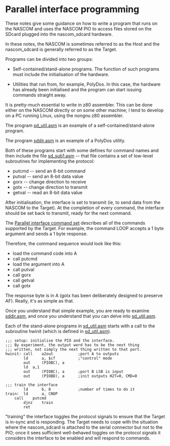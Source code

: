 # Parallel interface programming

These notes give some guidance on how to write a program that runs on the NASCOM
and uses the NASCOM PIO to access files stored on the SDcard plugged into the
nascom_sdcard hardware.

In these notes, the NASCOM is sometimes referred to as the Host and the
nascom_sdcard is generally referred to as the Target.

Programs can be divided into two groups:

* Self-contained/stand-alone programs. The function of such programs must
  include the initialisation of the hardware.

* Utilities that run from, for example, PolyDos. In this case, the hardware has
  already been initialised and the program can start issuing commands straight
  away.

It is pretty-much essential to write in z80 assembler. This can be done either
on the NASCOM directly or on some other machine; I tend to develop on a PC
running Linux, using the nongnu z80 assembler.

The program [sd_util.asm](../host_programs/sd_util.asm) is an example of a self-contained/stand-alone program.

The program [sddir.asm](../host_programs/sddir.asm) is an example of a PolyDos utility.

Both of these programs start with some defines for command names and then
include the file [sd_sub1.asm](../host_programs/sd_sub1.asm) -- that file
contains a set of low-level subroutines for implementing the protocol:

* putcmd -- send an 8-bit command
* putval -- send an 8-bit data value
* gorx -- change direction to receive
* gotx -- change direction to transmit
* getval -- read an 8-bit data value

After initialisation, the interface is set to transmit (ie, to send data from
the NASCOM to the Target). At the completion of every command, the interface
should be set back to transmit, ready for the next command.

The [Parallel interface command set](parallel_interface_command_set.md)
describes all of the commands supported by the Target. For example, the command
LOOP accepts a 1 byte argument and sends a 1 byte response.

Therefore, the command sequence would look like this:

* load the command code into A
* call putcmd
* load the argument into A
* call putval
* call gorx
* call getval
* call gotx

The response byte is in A (gotx has been deliberately designed to preserve
AF). Really, it's as simple as that.

Once you understand that simple example, you are ready to examine
[sddir.asm](../host_programs/sddir.asm), and once you understand that you can
delve into [sd_util.asm](../host_programs/sd_util.asm).

Each of the stand-alone programs in [sd_util.asm](../host_programs/sd_util.asm)
starts with a call to the subroutine hwinit (which is defined in
[sd_util.asm](../host_programs/sd_util.asm)).

````
;;; setup: initialise the PIO and the interface.
;;; By experiment, the output word has to be the next thing
;;; written, not simply the next thing written to that port.
hwinit: call    a2out           ;port A to outputs
        ld      a, $cf          ;"control" mode
        out     (PIOBC), a
        ld	a,1
        out     (PIOBC), a      ;port B LSB is input
        out     (PIOBD), a      ;init outputs H2T=0, CMD=0

;;; train the interface
        ld      b, 8            ;number of times to do it
train:	ld      a, CNOP
	call    putcmd
        djnz    train
        ret
````

"training" the interface toggles the protocol signals to ensure that the Target
is in-sync and is responding. The Target needs to cope with the situation where
the nascom_sdcard is attached to the serial connector but not to the PIO; once
it sees sufficient well-behaved toggles on the protocol signals it considers the
interface to be enabled and will respond to commands.
